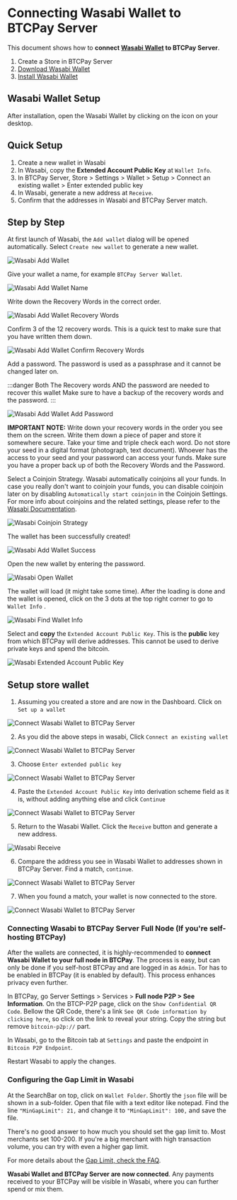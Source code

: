 # Connecting Wasabi Wallet to BTCPay Server

This document shows how to **connect [Wasabi Wallet](https://wasabiwallet.io/) to BTCPay Server**.

1. Create a Store in BTCPay Server
2. [Download Wasabi Wallet](https://wasabiwallet.io/#download)
3. [Install Wasabi Wallet](https://docs.wasabiwallet.io/using-wasabi/InstallPackage.html)

## Wasabi Wallet Setup

After installation, open the Wasabi Wallet by clicking on the icon on your desktop.

## Quick Setup

1. Create a new wallet in Wasabi
2. In Wasabi, copy the **Extended Account Public Key** at `Wallet Info`.
3. In BTCPay Server, Store > Settings > Wallet > Setup > Connect an existing wallet > Enter extended public key
4. In Wasabi, generate a new address at `Receive`.
5. Confirm that the addresses in Wasabi and BTCPay Server match.

## Step by Step

At first launch of Wasabi, the `Add wallet` dialog will be opened automatically.
Select `Create new wallet` to generate a new wallet.

![Wasabi Add Wallet](./img/Wasabi/WasabiAddWallet.png "Wasabi Add Wallet")

Give your wallet a name, for example `BTCPay Server Wallet`.

![Wasabi Add Wallet Name](./img/Wasabi/WasabiAddWalletWalletName.png "Wasabi Add Wallet Name")

Write down the Recovery Words in the correct order.

![Wasabi Add Wallet Recovery Words](./img/Wasabi/WasabiAddWalletRecoveryWords.png "Wasabi Add Wallet Recovery Words")

Confirm 3 of the 12 recovery words.
This is a quick test to make sure that you have written them down.

![Wasabi Add Wallet Confirm Recovery Words](./img/Wasabi/WasabiAddWalletConfirmRecoveryWords.png "Wasabi Add Wallet Confirm Recovery Words")

Add a password.
The password is used as a passphrase and it cannot be changed later on.

:::danger Both The Recovery words AND the password are needed to recover this wallet
Make sure to have a backup of the recovery words and the password. 
:::

![Wasabi Add Wallet Add Password](./img/Wasabi/WasabiAddWalletAddPassword.png "Wasabi Add Wallet Add Password")

**IMPORTANT NOTE:** Write down your recovery words in the order you see them on the screen. Write them down a piece of paper and store it somewhere secure. Take your time and triple check each word. Do not store your seed in a digital format (photograph, text document). Whoever has the access to your seed and your password can access your funds. Make sure you have a proper back up of both the Recovery Words and the Password.

Select a Coinjoin Strategy.
Wasabi automatically coinjoins all your funds. 
In case you really don't want to coinjoin your funds, you can disable coinjoin later on by disabling `Automatically start coinjoin` in the Coinjoin Settings.
For more info about coinjoins and the related settings, please refer to the [Wasabi Documentation](https://docs.wasabiwallet.io/).

![Wasabi Coinjoin Strategy](./img/Wasabi/WasabiCoinjoinStrategy.png "Wasabi Coinjoin Strategy")

The wallet has been successfully created!

![Wasabi Add Wallet Success](./img/Wasabi/WasabiAddWalletSuccess.png "Wasabi Add Wallet Success")

Open the new wallet by entering the password.

![Wasabi Open Wallet](./img/Wasabi/WasabiOpenWallet.png "Wasabi Open Wallet")

The wallet will load (it might take some time).
After the loading is done and the wallet is opened, click on the 3 dots at the top right corner to go to `Wallet Info` .

![Wasabi Find Wallet Info](./img/Wasabi/WasabiFindWalletInfo.png "Wasabi Find Wallet Info")

Select and **copy** the `Extended Account Public Key`. This is the **public** key from which BTCPay will derive addresses. This cannot be used to derive private keys and spend the bitcoin.

![Wasabi Extended Account Public Key](./img/Wasabi/WasabiExtendedAccountPublicKey.png "Wasabi Extended Account Public Key")

## Setup store wallet

1. Assuming you created a store and are now in the Dashboard. Click on `Set up a wallet` 

![Connect Wasabi Wallet to BTCPay Server](./img/createwallet/storedashboard-create.jpg "Connect Wasabi Wallet to BTCPay Server")

2. As you did the above steps in wasabi, Click `Connect an existing wallet`

![Connect Wasabi Wallet to BTCPay Server](./img/createwallet/storedashboard-connect.jpg "Connect Wasabi Wallet to BTCPay Server")

3. Choose `Enter extended public key`

![Connect Wasabi Wallet to BTCPay Server](./img/createwallet/select-xpub.jpg "Connect Wasabi Wallet to BTCPay Server")

4. Paste the `Extended Account Public Key` into derivation scheme field as it is, without adding anything else and click `Continue`

![Connect Wasabi Wallet to BTCPay Server](./img/createwallet/xpub-form.jpg "Connect Wasabi Wallet to BTCPay Server")

5. Return to the Wasabi Wallet. Click the `Receive` button and generate a new address.

![Wasabi Receive](./img/Wasabi/WasabiReceive.png "Wasabi Receive")

6. Compare the address you see in Wasabi Wallet to addresses shown in BTCPay Server. Find a match, `continue`.

![Connect Wasabi Wallet to BTCPay Server](./img/createwallet/compare-address.jpg "Connect Wasabi Wallet to BTCPay Server")

7. When you found a match, your wallet is now connected to the store. 

![Connect Wasabi Wallet to BTCPay Server](./img/createwallet/wallet-connected.jpg "Connect Wasabi Wallet to BTCPay Server")


### Connecting Wasabi to BTCPay Server Full Node (If you're self-hosting BTCPay)

After the wallets are connected, it is highly-recommended to **connect Wasabi Wallet to your full node in BTCPay**. The process is easy, but can only be done if you self-host BTCPay and are logged in as `Admin`. Tor has to be enabled in BTCPay (it is enabled by default). This process enhances privacy even further.

In BTCPay, go Server Settings > Services > **Full node P2P > See Information**.
On the BTCP-P2P page, click on the `Show Confidential QR Code`. Bellow the QR Code, there's a link `See QR Code information by clicking here`, so click on the link to reveal your string. Copy the string but remove `bitcoin-p2p://` part.

In Wasabi, go to the Bitcoin tab at `Settings` and paste the endpoint in `Bitcoin P2P Endpoint`.

Restart Wasabi to apply the changes.

### Configuring the Gap Limit in Wasabi

At the SearchBar on top, click on `Wallet Folder`. Shortly the `json` file will be shown in a sub-folder. Open that file with a text editor like notepad.
Find the line `"MinGapLimit": 21,` and change it to `"MinGapLimit": 100,` and save the file.

There's no good answer to how much you should set the gap limit to. Most merchants set 100-200. If you're a big merchant with high transaction volume, you can try with even a higher gap limit.

For more details about the [Gap Limit, check the FAQ](./FAQ/Wallet.md#missing-payments-in-my-software-or-hardware-wallet).

**Wasabi Wallet and BTCPay Server are now connected**. Any payments received to your BTCPay will be visible in Wasabi, where you can further spend or mix them.
